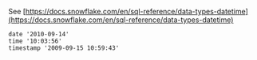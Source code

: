 See [https://docs.snowflake.com/en/sql-reference/data-types-datetime](https://docs.snowflake.com/en/sql-reference/data-types-datetime)
```
date '2010-09-14'
time '10:03:56'
timestamp '2009-09-15 10:59:43'
```
